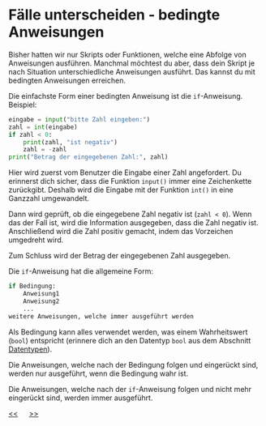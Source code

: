 # Fälle unterscheiden - bedingte Anweisungen

Bisher hatten wir nur Skripts oder Funktionen, 
welche eine Abfolge von Anweisungen ausführen.
Manchmal möchtest du aber, dass dein Skript je nach 
Situation unterschiedliche Anweisungen ausführt.
Das kannst du mit bedingten Anweisungen erreichen.

Die einfachste Form einer bedingten Anweisung ist die `if`-Anweisung.
Beispiel:

```python
eingabe = input("bitte Zahl eingeben:")
zahl = int(eingabe)
if zahl < 0:
    print(zahl, "ist negativ")
    zahl = -zahl
print("Betrag der eingegebenen Zahl:", zahl)
```

Hier wird zuerst vom Benutzer die Eingabe einer Zahl angefordert.
Du erinnerst dich sicher, dass die Funktion `input()` immer eine Zeichenkette zurückgibt.
Deshalb wird die Eingabe mit der Funktion `int()` in eine Ganzzahl umgewandelt.

Dann wird geprüft, ob die eingegebene Zahl negativ ist (`zahl < 0`).
Wenn das der Fall ist, wird die Information ausgegeben, dass die Zahl negativ ist.
Anschließend wird die Zahl positiv gemacht, indem das Vorzeichen umgedreht wird.

Zum Schluss wird der Betrag der eingegebenen Zahl ausgegeben.

Die `if`-Anweisung hat die allgemeine Form:

```python
if Bedingung:
    Anweisung1
    Anweisung2
    ...
weitere Anweisungen, welche immer ausgeführt werden
```

Als Bedingung kann alles verwendet werden, 
was einem Wahrheitswert (`bool`) entspricht
(erinnere dich an den Datentyp `bool` aus
dem Abschnitt [Datentypen](D1_Datentypen.md)).

Die Anweisungen, welche nach der Bedingung folgen und eingerückt sind,
werden nur ausgeführt, wenn die Bedingung wahr ist.

Die Anweisungen, welche nach der `if`-Anweisung folgen und nicht mehr eingerückt sind,
werden immer ausgeführt.










[<<](I0_EinAusgabe.md) &emsp; [>>](K0_Schleifen.md)